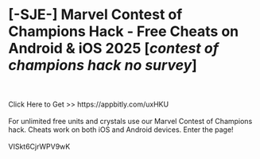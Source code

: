 # [-SJE-] Marvel Contest of Champions Hack - Free Cheats on Android & iOS 2025 [*contest of champions hack no survey*]
<br>
<br>Click Here to Get >> https://appbitly.com/uxHKU

<br>
<br>For unlimited free units and crystals use our Marvel Contest of Champions hack. Cheats work on both iOS and Android devices. Enter the page!
<br>
<br>VISkt6CjrWPV9wK


